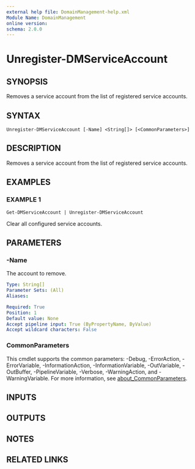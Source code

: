 ```yaml
---
external help file: DomainManagement-help.xml
Module Name: DomainManagement
online version:
schema: 2.0.0
---
```


# Unregister-DMServiceAccount

## SYNOPSIS
Removes a service account from the list of registered service accounts.

## SYNTAX

```
Unregister-DMServiceAccount [-Name] <String[]> [<CommonParameters>]
```

## DESCRIPTION
Removes a service account from the list of registered service accounts.

## EXAMPLES

### EXAMPLE 1
```
Get-DMServiceAccount | Unregister-DMServiceAccount
```

Clear all configured service accounts.

## PARAMETERS

### -Name
The account to remove.

```yaml
Type: String[]
Parameter Sets: (All)
Aliases:

Required: True
Position: 1
Default value: None
Accept pipeline input: True (ByPropertyName, ByValue)
Accept wildcard characters: False
```

### CommonParameters
This cmdlet supports the common parameters: -Debug, -ErrorAction, -ErrorVariable, -InformationAction, -InformationVariable, -OutVariable, -OutBuffer, -PipelineVariable, -Verbose, -WarningAction, and -WarningVariable. For more information, see [about_CommonParameters](http://go.microsoft.com/fwlink/?LinkID=113216).

## INPUTS

## OUTPUTS

## NOTES

## RELATED LINKS
